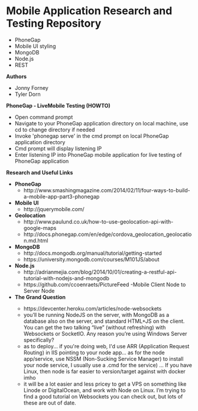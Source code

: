 # Mobile Application Research and Testing Repository
<ul>
	<li>PhoneGap</li>
	<li>Mobile UI styling</li>
	<li>MongoDB</li>
	<li>Node.js</li>
	<li>REST</li>
</ul>

<b>Authors</b>
<ul>
	<li>Jonny Forney</li>
	<li>Tyler Dorn</li>
</ul>

<b>PhoneGap - LiveMobile Testing (HOWTO)</b>
<ul>
	<li> Open command prompt</li>
	<li> Navigate to your PhoneGap application directory on local machine, use cd to change directory if needed</li>
	<li>Invoke 'phonegap serve' in the cmd prompt on local PhoneGap application directory</li>
	<li> Cmd prompt will display listening IP</li>
	<li> Enter listening IP into PhoneGap mobile application for live testing of PhoneGap application</li>
</ul>

<b>Research and Useful Links</b> 
<ul>
	<li><b>PhoneGap</b>
		<ul>
			<li> http://www.smashingmagazine.com/2014/02/11/four-ways-to-build-a-mobile-app-part3-phonegap</li>
		</ul>
	</li>
	<li><b>Mobile UI</b>
		<ul>
			<li> http://jquerymobile.com/</li>
		</ul>
	</li>
	<li><b>Geolocation</b>
		<ul>
			<li> http://www.paulund.co.uk/how-to-use-geolocation-api-with-google-maps</li>
			<li> http://docs.phonegap.com/en/edge/cordova_geolocation_geolocation.md.html</li>
		</ul>
	</li>
	<li><b>MongoDB</b>
		<ul>
			<li> http://docs.mongodb.org/manual/tutorial/getting-started</li>
			<li> https://university.mongodb.com/courses/M101JS/about</li>
		</ul>
	</li>
	<li><b>Node.js</b>
		<ul>
			<li> http://adrianmejia.com/blog/2014/10/01/creating-a-restful-api-tutorial-with-nodejs-and-mongodb </li>
			<li> https://github.com/ccoenraets/PictureFeed -Mobile Client Node to Server Node</li> 
		</ul>
	</li>
	<li><b>The Grand Question</b></li>
		<ul>
			<li> https://devcenter.heroku.com/articles/node-websockets</li>
			<li> you’ll be running NodeJS on the server, with MongoDB as a database also on the server, and standard HTML+JS on the client. You can get the two talking “live” (without refreshing) with Websockets or SocketIO. Any reason you’re using Windows Server specifically?</li>
			<li >as to deploy... if you're doing web, I'd use ARR (Application Request Routing) in IIS pointing to your node app... as for the node app/service, use NSSM (Non-Sucking Service Manager) to install your node service, I usually use a .cmd for the service) ...  If you have Linux, then node is far easier to version/target against with docker imho</li>
			<li >it will be a lot easier and less pricey to get a VPS on something like Linode or DigitalOcean, and work with Node on Linux. I’m trying to find a good tutorial on Websockets you can check out, but lots of these are out of date.</li>
			</li>
		</ul>
</ul>
